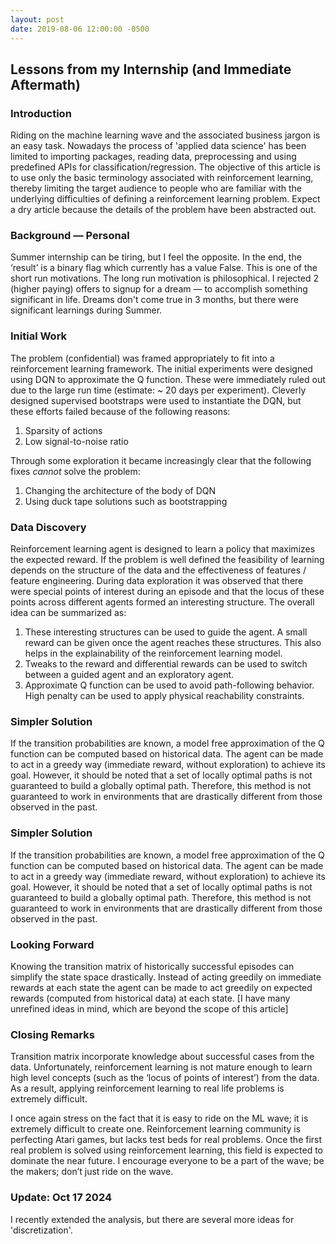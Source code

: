 ```yaml
---
layout: post
date: 2019-08-06 12:00:00 -0500
---
```


## Lessons from my Internship (and Immediate Aftermath)

### Introduction

Riding on the machine learning wave and the associated business jargon is an easy task. Nowadays the process of 'applied data science' has been limited to importing packages, reading data, preprocessing and using predefined APIs for classification/regression. The objective of this article is to use only the basic terminology associated with reinforcement learning, thereby limiting the target audience to people who are familiar with the underlying difficulties of defining a reinforcement learning problem. Expect a dry article because the details of the problem have been abstracted out.

### Background — Personal

Summer internship can be tiring, but I feel the opposite. In the end, the ‘result’ is a binary flag which currently has a value False. This is one of the short run motivations. The long run motivation is philosophical. I rejected 2 (higher paying) offers to signup for a dream — to accomplish something significant in life. Dreams don't come true in 3 months, but there were significant learnings during Summer.

### Initial Work

The problem (confidential) was framed appropriately to fit into a reinforcement learning framework. The initial experiments were designed using DQN to approximate the Q function. These were immediately ruled out due to the large run time (estimate: ~ 20 days per experiment). Cleverly designed supervised bootstraps were used to instantiate the DQN, but these efforts failed because of the following reasons:

1. Sparsity of actions
2. Low signal-to-noise ratio

Through some exploration it became increasingly clear that the following fixes *cannot* solve the problem:

1. Changing the architecture of the body of DQN
2. Using duck tape solutions such as bootstrapping

### Data Discovery

Reinforcement learning agent is designed to learn a policy that maximizes the expected reward. If the problem is well defined the feasibility of learning depends on the structure of the data and the effectiveness of features / feature engineering. During data exploration it was observed that there were special points of interest during an episode and that the locus of these points across different agents formed an interesting structure. The overall idea can be summarized as:

1. These interesting structures can be used to guide the agent. A small reward can be given once the agent reaches these structures. This also helps in the explainability of the reinforcement learning model.
2. Tweaks to the reward and differential rewards can be used to switch between a guided agent and an exploratory agent.
3. Approximate Q function can be used to avoid path-following behavior. High penalty can be used to apply physical reachability constraints.

### Simpler Solution

If the transition probabilities are known, a model free approximation of the Q function can be computed based on historical data. The agent can be made to act in a greedy way (immediate reward, without exploration) to achieve its goal. However, it should be noted that a set of locally optimal paths is not guaranteed to build a globally optimal path. Therefore, this method is not guaranteed to work in environments that are drastically different from those observed in the past.

### Simpler Solution

If the transition probabilities are known, a model free approximation of the Q function can be computed based on historical data. The agent can be made to act in a greedy way (immediate reward, without exploration) to achieve its goal. However, it should be noted that a set of locally optimal paths is not guaranteed to build a globally optimal path. Therefore, this method is not guaranteed to work in environments that are drastically different from those observed in the past.

### Looking Forward

Knowing the transition matrix of historically successful episodes can simplify the state space drastically. Instead of acting greedily on immediate rewards at each state the agent can be made to act greedily on expected rewards (computed from historical data) at each state. [I have many unrefined ideas in mind, which are beyond the scope of this article]

### Closing Remarks

Transition matrix incorporate knowledge about successful cases from the data. Unfortunately, reinforcement learning is not mature enough to learn high level concepts (such as the ‘locus of points of interest’) from the data. As a result, applying reinforcement learning to real life problems is extremely difficult.

I once again stress on the fact that it is easy to ride on the ML wave; it is extremely difficult to create one. Reinforcement learning community is perfecting Atari games, but lacks test beds for real problems. Once the first real problem is solved using reinforcement learning, this field is expected to dominate the near future. I encourage everyone to be a part of the wave; be the makers; don’t just ride on the wave.

### Update: Oct 17 2024

I recently extended the analysis, but there are several more ideas for 'discretization'.
